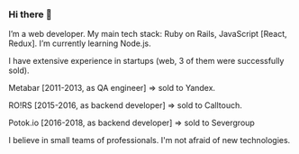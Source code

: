 ### Hi there 👋
I’m a web developer. My main tech stack: Ruby on Rails, JavaScript [React, Redux]. I’m currently learning Node.js.

I have extensive experience in startups (web, 3 of them were successfully sold). 

Metabar [2011-2013, as QA engineer] => sold to Yandex.

RO!RS [2015-2016, as backend developer] => sold to Calltouch.

Potok.io [2016-2018, as backend developer] => sold to Severgroup

I believe in small teams of professionals. I'm not afraid of new technologies.

<!--
**salkar/salkar** is a ✨ _special_ ✨ repository because its `README.md` (this file) appears on your GitHub profile.

Here are some ideas to get you started:

- 🔭 I’m currently working on ...
- 🌱 I’m currently learning ...
- 👯 I’m looking to collaborate on ...
- 🤔 I’m looking for help with ...
- 💬 Ask me about ...
- 📫 How to reach me: ...
- 😄 Pronouns: ...
- ⚡ Fun fact: ...
-->
